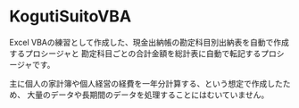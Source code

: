 # KogutiSuitoVBA
Excel VBAの練習として作成した、現金出納帳の勘定科目別出納表を自動で作成するプロシージャと
勘定科目ごとの合計金額を総計表に自動で転記するプロシージャです。

主に個人の家計簿や個人経営の経費を一年分計算する、という想定で作成したため、
大量のデータや長期間のデータを処理することにはむいていません。


